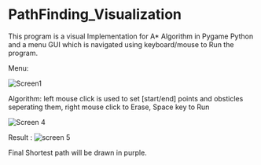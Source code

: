 # PathFinding_Visualization

This program is a visual Implementation for A* Algorithm in Pygame Python and a menu GUI
which is navigated using keyboard/mouse to Run the program. 

Menu: 

![Screen1](https://user-images.githubusercontent.com/28883884/107630515-50a21780-6c6c-11eb-8b8e-c00c820c54ed.PNG)


Algorithm: 
left mouse click is used to set [start/end] points and obsticles seperating them, right mouse click to Erase, Space key to Run

![Screen 4](https://user-images.githubusercontent.com/28883884/107631060-1ab16300-6c6d-11eb-8b06-840472fad0cc.PNG)


Result : 
![screen 5](https://user-images.githubusercontent.com/28883884/107631135-33ba1400-6c6d-11eb-9f40-e17be7a17da0.PNG)
 
 Final Shortest path will be drawn in purple. 
